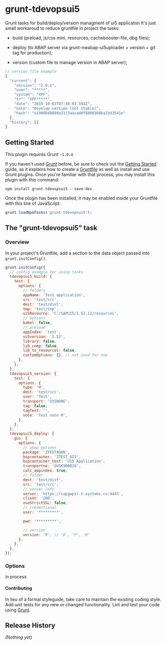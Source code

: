 # grunt-tdevopsui5

Grunt tasks for build/deploy/version managment of ui5 applicaton
It's just small workaroud to reduce gruntfile in project
the tasks: 

- build (preload, js/css mini, resources, cachebooster-file, dbg files);

- deploy (to ABAP server via grunt-nwabap-ui5uploader + version + git tag for production);

- version (custom file to manage version in ABAP server);

```javascript
// version file example
{
  "current": {
    "version": "2.0.1",
    "user": "*****",
    "system": "XPF",
    "tr": "XPF*****",
    "date": "2019-10-03T07:38:03.593Z",
    "note": "Develop version (not stable)",
    "hash": "e1900bd8880a3113aacad0f88903b8ba23d3541e"
  },
  "history": []
}

```

## Getting Started

This plugin requires Grunt `~1.0.4`

If you haven't used [Grunt](http://gruntjs.com/) before, be sure to check out the [Getting Started](http://gruntjs.com/getting-started) guide, as it explains how to create a [Gruntfile](http://gruntjs.com/sample-gruntfile) as well as install and use Grunt plugins. Once you're familiar with that process, you may install this plugin with this command:

```shell
npm install grunt-tdevopsui5 --save-dev
```

Once the plugin has been installed, it may be enabled inside your Gruntfile with this line of JavaScript:

```js
grunt.loadNpmTasks('grunt-tdevopsui5');
```

## The "grunt-tdevopsui5" task

### Overview

In your project's Gruntfile, add a section to the data object passed into `grunt.initConfig()`.

```js
grunt.initConfig({
  // config example for using tasks
  tdevopsui5_build: {
    test: {
      options: {
        // folders
        appName: 'Test application',
        src: 'test/src',
        dest: 'test/dist',
        tmp: 'test/tmp',
        ui5Resource: 'C:/SAPUI5/1.52.13/resources',
        // options
        babel: false,
        // preload
        appIndex: 'test',
        ui5version: '1.52',
        library: false,
        lib_comp: false,
        lib_to_resources: false,
        customOptions: {}, // not used for now
      },
    },
  },
  tdevopsui5_version: {
    test: {
      options: {
        type: 'M',
        dest: 'test/src',
        user: 'Test',
        transport: 'SYSNONE',
        tag: false,
        tagText: '',
        note: 'Test note M',
      },
    },
  },
  tdevopsui5_deploy: {
    gus: {
      options: {
        // abap options
        package: 'ZTESTADAN',
        bspcontainer: 'ZTEST_UI5',
        bspcontainer_text: 'UI5 Application',
        transportno: 'GUSK900018',
        calc_appindex: true,
        // folder
        dest: 'test/dist',
        src: 'test/src',
        // server info
        server: 'https://sapgwpsl.t-systems.ru:4443',
        client: '200',
        useStrictSSL: false,
        // credentional
        user: '*********',

        pwd: '*********',

        // version
        version: 'P', // 'D', 'P', 'M'
      },
    },
  },
});

```

### Options

in process

#### Contributing

In lieu of a formal styleguide, take care to maintain the existing coding style. Add unit tests for any new or changed functionality. Lint and test your code using [Grunt](http://gruntjs.com/).

## Release History

_(Nothing yet)_
